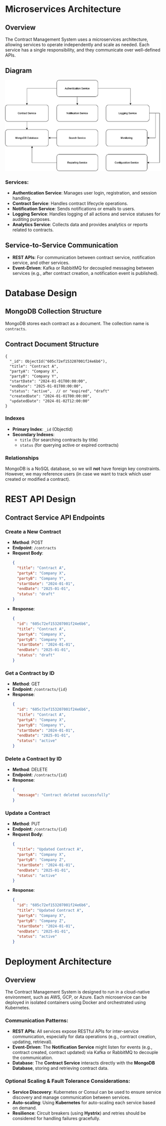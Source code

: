 # Microservices Architecture

## Overview
The Contract Management System uses a microservices architecture, allowing services to operate independently and scale as needed. Each service has a single responsibility, and they communicate over well-defined APIs.

## Diagram

![Microservices Architecture Overview](./drawings/ms_architecture_overview.drawio.png)

### Services:
- **Authentication Service**: Manages user login, registration, and session handling.
- **Contract Service**: Handles contract lifecycle operations.
- **Notification Service**: Sends notifications or emails to users.
- **Logging Service**: Handles logging of all actions and service statuses for auditing purposes.
- **Analytics Service**: Collects data and provides analytics or reports related to contracts.

## Service-to-Service Communication
- **REST APIs**: For communication between contract service, notification service, and other services.
- **Event-Driven**: Kafka or RabbitMQ for decoupled messaging between services (e.g., after contract creation, a notification event is published).

# Database Design

## MongoDB Collection Structure

MongoDB stores each contract as a document. The collection name is `contracts`.

## Contract Document Structure

```
{
  "_id": ObjectId("605c72ef153207001f24e6b6"), 
  "title": "Contract A",
  "partyA": "Company X",
  "partyB": "Company Y",
  "startDate": "2024-01-01T00:00:00",
  "endDate": "2025-01-01T00:00:00",
  "status": "active",  // or "expired", "draft"
  "createdDate": "2024-01-01T00:00:00",
  "updatedDate": "2024-01-02T12:00:00"
}
```

### Indexes
- **Primary Index**: `_id` (ObjectId)
- **Secondary Indexes**:
  - `title` (for searching contracts by title)
  - `status` (for querying active or expired contracts)

### Relationships
MongoDB is a NoSQL database, so we will **not** have foreign key constraints. However, we may reference users (in case we want to track which user created or modified a contract).

# REST API Design

## Contract Service API Endpoints

### Create a New Contract
- **Method**: POST
- **Endpoint**: `/contracts`
- **Request Body**: 
  ```json
  {
    "title": "Contract A",
    "partyA": "Company X",
    "partyB": "Company Y",
    "startDate": "2024-01-01",
    "endDate": "2025-01-01",
    "status": "draft"
  }
  ```
- **Response**: 
  ```json
  {
    "id": "605c72ef153207001f24e6b6",
    "title": "Contract A",
    "partyA": "Company X",
    "partyB": "Company Y",
    "startDate": "2024-01-01",
    "endDate": "2025-01-01",
    "status": "draft"
  }
  ```

### Get a Contract by ID
- **Method**: GET
- **Endpoint**: `/contracts/{id}`
- **Response**:
  ```json
  {
    "id": "605c72ef153207001f24e6b6",
    "title": "Contract A",
    "partyA": "Company X",
    "partyB": "Company Y",
    "startDate": "2024-01-01",
    "endDate": "2025-01-01",
    "status": "active"
  }
  ```

### Delete a Contract by ID
- **Method**: DELETE
- **Endpoint**: `/contracts/{id}`
- **Response**: 
  ```json
  {
    "message": "Contract deleted successfully"
  }
  ```

### Update a Contract
- **Method**: PUT
- **Endpoint**: `/contracts/{id}`
- **Request Body**:
  ```json
  {
    "title": "Updated Contract A",
    "partyA": "Company X",
    "partyB": "Company Z",
    "startDate": "2024-01-01",
    "endDate": "2025-01-01",
    "status": "active"
  }
  ```
- **Response**: 
  ```json
  {
    "id": "605c72ef153207001f24e6b6",
    "title": "Updated Contract A",
    "partyA": "Company X",
    "partyB": "Company Z",
    "startDate": "2024-01-01",
    "endDate": "2025-01-01",
    "status": "active"
  }
  ```

# Deployment Architecture

## Overview

The Contract Management System is designed to run in a cloud-native environment, such as AWS, GCP, or Azure. Each microservice can be deployed in isolated containers using Docker and orchestrated using Kubernetes.

### Communication Patterns:

- **REST APIs**: All services expose RESTful APIs for inter-service communication, especially for data operations (e.g., contract creation, updating, retrieval).
- **Event-Driven**: The **Notification Service** might listen for events (e.g., contract created, contract updated) via Kafka or RabbitMQ to decouple the communication.
- **Database**: The **Contract Service** interacts directly with the **MongoDB Database**, storing and retrieving contract data.

### Optional Scaling & Fault Tolerance Considerations:

- **Service Discovery**: Kubernetes or Consul can be used to ensure service discovery and manage communication between services.
- **Auto-scaling**: Using **Kubernetes** for auto-scaling each service based on demand.
- **Resilience**: Circuit breakers (using **Hystrix**) and retries should be considered for handling failures gracefully.

